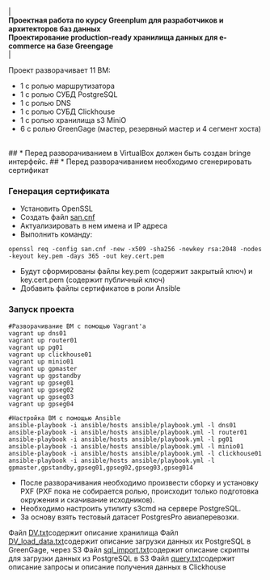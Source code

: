 | **<br/>Проектная работа по курсу Greenplum для разработчиков и архитекторов баз данных<br/>Проектирование production-ready хранилища данных для e-commerce на базе Greengage<br/>**|



Проект разворачивает 11 ВМ: 
  
  - 1 с ролью маршрутизатора
  - 1 с ролью СУБД PostgreSQL
  - 1 с ролью DNS
  - 1 с ролью СУБД Clickhouse
  - 1 с ролью хранилища s3 MiniO
  - 6 с ролью GreenGage (мастер, резервный мастер и 4 сегмент хоста)

<br/>
## * Перед разворачиванием в VirtualBox должен быть создан bringe интерфейс.
## * Перед разворачиванием необходимо сгенерировать сертификат
<br/>

### Генерация сертификата
* Установить OpenSSL
* Создать файл [san.cnf](#san.cnf)
* Актуализировать в нем имена и IP адреса
* Выполнить команду:
```
openssl req -config san.cnf -new -x509 -sha256 -newkey rsa:2048 -nodes -keyout key.pem -days 365 -out key.cert.pem
```
* Будут сформированы файлы key.pem (содержит закрытый ключ) и key.cert.pem (содержит публичный ключ)
* Добавить файлы сертификатов в роли Ansible

### Запуск проекта
```
#Разворачивание ВМ с помощью Vagrant'а
vagrant up dns01
vagrant up router01
vagrant up pg01
vagrant up clickhouse01
vagrant up minio01
vagrant up gpmaster
vagrant up gpstandby
vagrant up gpseg01
vagrant up gpseg02
vagrant up gpseg03
vagrant up gpseg04

#Настройка ВМ с помощью Ansible
ansible-playbook -i ansible/hosts ansible/playbook.yml -l dns01
ansible-playbook -i ansible/hosts ansible/playbook.yml -l router01
ansible-playbook -i ansible/hosts ansible/playbook.yml -l pg01
ansible-playbook -i ansible/hosts ansible/playbook.yml -l minio01
ansible-playbook -i ansible/hosts ansible/playbook.yml -l clickhouse01
ansible-playbook -i ansible/hosts ansible/playbook.yml -l gpmaster,gpstandby,gpseg01,gpseg02,gpseg03,gpseg014
```

* После разворачивания необходимо произвести сборку и установку PXF (PXF пока не собирается ролью, происходит только подготовка окружения и скачивание исходников).
* Необходимо настроить утилиту s3cmd на сервере PostgreSQL.
* За основу взять тестовый датасет PostgresPro авиаперевозки.

Файл [DV.txt](DV.txt)содержит описание хранилища
Файл [DV_load_data.txt](DV_load_data.txt)содержит описание загрузки данных их PostgreSQL в GreenGage, через S3
Файл [sql_import.txt](sql_import.txt)содержит описание скрипты для загрузки данных из PostgreSQL в S3
Файл [query.txt](query.txt)содержит описание запросы и описание получения данных в Clickhouse
